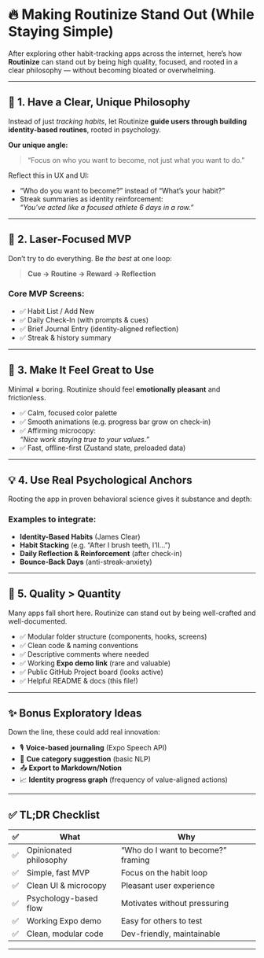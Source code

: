 # 🔥 Making Routinize Stand Out (While Staying Simple)

After exploring other habit-tracking apps across the internet, here’s how **Routinize** can stand out by being high quality, focused, and rooted in a clear philosophy — without becoming bloated or overwhelming.

---

## 🧭 1. Have a Clear, Unique Philosophy

Instead of just *tracking habits*, let Routinize **guide users through building identity-based routines**, rooted in psychology.

**Our unique angle:**
> “Focus on who you want to become, not just what you want to do.”

Reflect this in UX and UI:
- “Who do you want to become?” instead of “What’s your habit?”
- Streak summaries as identity reinforcement:  
  _“You’ve acted like a focused athlete 6 days in a row.”_

---

## 🎯 2. Laser-Focused MVP

Don’t try to do everything. Be *the best* at one loop:

> **Cue → Routine → Reward → Reflection**

### Core MVP Screens:
- ✅ Habit List / Add New
- ✅ Daily Check-In (with prompts & cues)
- ✅ Brief Journal Entry (identity-aligned reflection)
- ✅ Streak & history summary

---

## 🎨 3. Make It Feel Great to Use

Minimal ≠ boring. Routinize should feel **emotionally pleasant** and frictionless.

- ✅ Calm, focused color palette
- ✅ Smooth animations (e.g. progress bar grow on check-in)
- ✅ Affirming microcopy:  
  _“Nice work staying true to your values.”_
- ✅ Fast, offline-first (Zustand state, preloaded data)

---

## 💡 4. Use Real Psychological Anchors

Rooting the app in proven behavioral science gives it substance and depth:

### Examples to integrate:
- **Identity-Based Habits** (James Clear)
- **Habit Stacking** (e.g. “After I brush teeth, I’ll…”)
- **Daily Reflection & Reinforcement** (after check-in)
- **Bounce-Back Days** (anti-streak-anxiety)

---

## 🧪 5. Quality > Quantity

Many apps fall short here. Routinize can stand out by being well-crafted and well-documented.

- ✅ Modular folder structure (components, hooks, screens)
- ✅ Clean code & naming conventions
- ✅ Descriptive comments where needed
- ✅ Working **Expo demo link** (rare and valuable)
- ✅ Public GitHub Project board (looks active)
- ✅ Helpful README & docs (this file!)

---

## ✨ Bonus Exploratory Ideas

Down the line, these could add real innovation:

- 🎙️ **Voice-based journaling** (Expo Speech API)
- 🤖 **Cue category suggestion** (basic NLP)
- 📤 **Export to Markdown/Notion**
- 📈 **Identity progress graph** (frequency of value-aligned actions)

---

## ✅ TL;DR Checklist

| ✅ | What                          | Why                                 |
|----|-------------------------------|--------------------------------------|
| ✅ | Opinionated philosophy         | “Who do I want to become?” framing  |
| ✅ | Simple, fast MVP              | Focus on the habit loop              |
| ✅ | Clean UI & microcopy          | Pleasant user experience             |
| ✅ | Psychology-based flow         | Motivates without pressuring         |
| ✅ | Working Expo demo             | Easy for others to test              |
| ✅ | Clean, modular code           | Dev-friendly, maintainable           |

---


